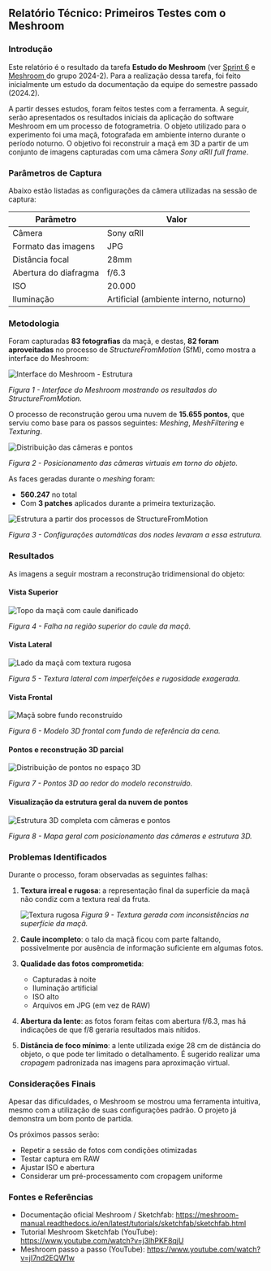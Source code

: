 ## Relatório Técnico: Primeiros Testes com o Meshroom

### Introdução
Este relatório é o resultado da tarefa **Estudo do Meshroom** (ver [Sprint 6](https://trello.com/c/taFKBR5z/10-sprint-6) e [Meshroom ](https://trello.com/c/hrnGGOq1/9-meshroom) do grupo 2024-2). Para a realização dessa tarefa, foi feito inicialmente um estudo da documentação da equipe do semestre passado (2024.2).

A partir desses estudos, foram feitos testes com a ferramenta. A seguir, serão apresentados os resultados iniciais da aplicação do software Meshroom em um processo de fotogrametria. O objeto utilizado para o experimento foi uma maçã, fotografada em ambiente interno durante o período noturno. O objetivo foi reconstruir a maçã em 3D a partir de um conjunto de imagens capturadas com uma câmera *Sony αRII full frame*.

### Parâmetros de Captura
Abaixo estão listadas as configurações da câmera utilizadas na sessão de captura:

| Parâmetro               | Valor                    |
|-------------------------|--------------------------|
| Câmera                 | Sony αRII               |
| Formato das imagens     | JPG                      |
| Distância focal   | 28mm                      |
| Abertura do diafragma   | f/6.3                      |
| ISO                     | 20.000 |
| Iluminação             | Artificial (ambiente interno, noturno) |

### Metodologia
Foram capturadas **83 fotografias** da maçã, e destas, **82 foram aproveitadas** no processo de *StructureFromMotion* (SfM), como mostra a interface do Meshroom:

![Interface do Meshroom - Estrutura](/sprint1/meshroom/imgs/estruturas_criadas.png)

*Figura 1 - Interface do Meshroom mostrando os resultados do StructureFromMotion.*

O processo de reconstrução gerou uma nuvem de **15.655 pontos**, que serviu como base para os passos seguintes: *Meshing*, *MeshFiltering* e *Texturing*.

![Distribuição das câmeras e pontos](/sprint1/meshroom/imgs/estrutura.png)

*Figura 2 - Posicionamento das câmeras virtuais em torno do objeto.*

As faces geradas durante o *meshing* foram:
- **560.247** no total
- Com **3 patches** aplicados durante a primeira texturização.

![Estrutura a partir dos processos de StructureFromMotion](/sprint1/meshroom/imgs/estrutura2.png)

*Figura 3 - Configurações automáticas dos nodes levaram a essa estrutura.*

### Resultados
As imagens a seguir mostram a reconstrução tridimensional do objeto:

#### Vista Superior
![Topo da maçã com caule danificado](/sprint1/meshroom/imgs/textura_problemas(1).png)

*Figura 4 - Falha na região superior do caule da maçã.*

#### Vista Lateral
![Lado da maçã com textura rugosa](/sprint1/meshroom/imgs/textura_problemas.png)

*Figura 5 - Textura lateral com imperfeições e rugosidade exagerada.*

#### Vista Frontal
![Maçã sobre fundo reconstruído](/sprint1/meshroom/imgs/textura.png)

*Figura 6 - Modelo 3D frontal com fundo de referência da cena.*

#### Pontos e reconstrução 3D parcial
![Distribuição de pontos no espaço 3D](/sprint1/meshroom/imgs/estrutura2.png)

*Figura 7 - Pontos 3D ao redor do modelo reconstruído.*

#### Visualização da estrutura geral da nuvem de pontos
![Estrutura 3D completa com câmeras e pontos](/sprint1/meshroom/imgs/estruturas_criadas.png)

*Figura 8 - Mapa geral com posicionamento das câmeras e estrutura 3D.*

### Problemas Identificados
Durante o processo, foram observadas as seguintes falhas:

1. **Textura irreal e rugosa**: a representação final da superfície da maçã não condiz com a textura real da fruta.

   ![Textura rugosa](/sprint1/meshroom/imgs/textura_problemas.png)
   *Figura 9 - Textura gerada com inconsistências na superfície da maçã.*

2. **Caule incompleto**: o talo da maçã ficou com parte faltando, possivelmente por ausência de informação suficiente em algumas fotos.

3. **Qualidade das fotos comprometida**:
   - Capturadas à noite
   - Iluminação artificial
   - ISO alto
   - Arquivos em JPG (em vez de RAW)

4. **Abertura da lente**: as fotos foram feitas com abertura f/6.3, mas há indicações de que f/8 geraria resultados mais nítidos.

5. **Distância de foco mínimo**: a lente utilizada exige 28 cm de distância do objeto, o que pode ter limitado o detalhamento. É sugerido realizar uma *cropagem* padronizada nas imagens para aproximação virtual.

### Considerações Finais
Apesar das dificuldades, o Meshroom se mostrou uma ferramenta intuitiva, mesmo com a utilização de suas configurações padrão. O projeto já demonstra um bom ponto de partida.

Os próximos passos serão:
- Repetir a sessão de fotos com condições otimizadas
- Testar captura em RAW
- Ajustar ISO e abertura
- Considerar um pré-processamento com cropagem uniforme

### Fontes e Referências
- Documentação oficial Meshroom / Sketchfab: https://meshroom-manual.readthedocs.io/en/latest/tutorials/sketchfab/sketchfab.html
- Tutorial Meshroom Sketchfab (YouTube): https://www.youtube.com/watch?v=j3lhPKF8qjU
- Meshroom passo a passo (YouTube): https://www.youtube.com/watch?v=jI7nd2EQW1w
